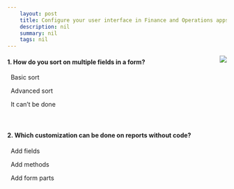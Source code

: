 ```yaml
---
    layout: post
    title: Configure your user interface in Finance and Operations apps 
    description: nil
    summary: nil
    tags: nil
---
```



 <a target="_blank" href="https://docs.microsoft.com/en-us/learn/modules/configure-your-ui-dynamics-365-finance-operations-apps/knowledge-check/"><i class="fas fa-external-link-alt"></i> </a>
 <img align="right" src="https://docs.microsoft.com/en-us/learn/achievements/configure-your-ui-dynamics-365-finance-operations-apps.svg">
####  1. How do you sort on multiple fields in a form?


<i class='far fa-square'></i> &nbsp;&nbsp;Basic sort

<i class='fas fa-check-square' style='color: Dodgerblue;'></i> &nbsp;&nbsp;Advanced sort

<i class='far fa-square'></i> &nbsp;&nbsp;It can’t be done
<br />
<br />
<br />

####  2. Which customization can be done on reports without code?


<i class='fas fa-check-square' style='color: Dodgerblue;'></i> &nbsp;&nbsp;Add fields

<i class='far fa-square'></i> &nbsp;&nbsp;Add methods

<i class='far fa-square'></i> &nbsp;&nbsp;Add form parts
<br />
<br />
<br />
